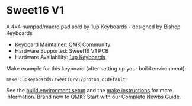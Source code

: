 # Sweet16 V1

A 4x4 numpad/macro pad sold by 1up Keyboards - designed by Bishop Keyboards

* Keyboard Maintainer: QMK Community
* Hardware Supported: Sweet16 V1 PCB
* Hardware Availability: [1up Keyboards](https://1upkeyboards.com/)

Make example for this keyboard (after setting up your build environment):

    make 1upkeyboards/sweet16/v1/proton_c:default

See the [build environment setup](https://docs.qmk.fm/#/getting_started_build_tools) and the [make instructions](https://docs.qmk.fm/#/getting_started_make_guide) for more information. Brand new to QMK? Start with our [Complete Newbs Guide](https://docs.qmk.fm/#/newbs).
